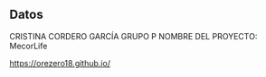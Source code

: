 


## Datos
CRISTINA CORDERO GARCÍA
GRUPO P
NOMBRE DEL PROYECTO: MecorLife

https://orezero18.github.io/

